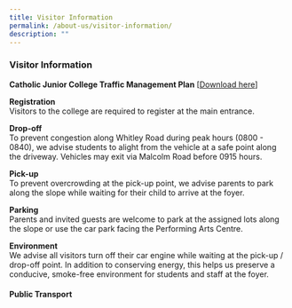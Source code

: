 ```yaml
---
title: Visitor Information
permalink: /about-us/visitor-information/
description: ""
---
```

### **Visitor Information**
**Catholic Junior College Traffic Management Plan** \[[Download here](/files/trafficmanagementplan.pdf)]

**Registration**<br>
Visitors to the college are required to register at the main entrance. 

**Drop-off**<br>
To prevent congestion along Whitley Road during peak hours (0800 - 0840), we advise students to alight from the vehicle at a safe point along the driveway. Vehicles may exit via Malcolm Road before 0915 hours.

**Pick-up**<br>
To prevent overcrowding at the pick-up point, we advise parents to park along the slope while waiting for their child to arrive at the foyer.

**Parking**<br>
Parents and invited guests are welcome to park at the assigned lots along the slope or use the car park facing the Performing Arts Centre.

**Environment**<br>
We advise all visitors turn off their car engine while waiting at the pick-up / drop-off point. In addition to conserving energy, this helps us preserve a conducive, smoke-free environment for students and staff at the foyer.

#### **Public Transport**
